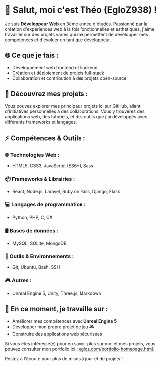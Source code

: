 # 👋 Salut, moi c'est **Théo** (EgloZ938) !

Je suis **Développeur Web** en 3ème année d'études. Passionné par la création d'expériences web à la fois fonctionnelles et esthétiques, j'aime travailler sur des projets variés qui me permettent de développer mes compétences et d'évoluer en tant que développeur.

## 🌐 **Ce que je fais :**
- Développement web frontend et backend
- Création et déploiement de projets full-stack
- Collaboration et contribution à des projets open-source

## 📂 **Découvrez mes projets :**
Vous pouvez explorer mes principaux projets ici sur GitHub, allant d'initiatives personnelles à des collaborations. Vous y trouverez des applications web, des tutoriels, et des outils que j'ai développés avec différents frameworks et langages.

## ⚡ **Compétences & Outils :**

### 🌐 **Technologies Web :**
- HTML5, CSS3, JavaScript (ES6+), Sass

### 📦 **Frameworks & Librairies :**
- React, Node.js, Laravel, Ruby on Rails, Django, Flask

### 💻 **Langages de programmation :**
- Python, PHP, C, C#

### 🛢️ **Bases de données :**
- MySQL, SQLite, MongoDB

### 🔧 **Outils & Environnements :**
- Git, Ubuntu, Bash, SSH

### 🎮 **Autres :**
- Unreal Engine 5, Unity, Three.js, Markdown


## 🔭 **En ce moment, je travaille sur :**
- Améliorer mes compétences avec **Unreal Engine 5**
- Développer mon propre projet de jeu 🎮
- Construire des applications web sécurisées

Si vous êtes intéressé(e) pour en savoir plus sur moi et mes projets, vous pouvez consulter mon portfolio ici : [egloz.com/portfolio-homepage.html](https://egloz.com/portfolio-homepage.html).

Restez à l'écoute pour plus de mises à jour et de projets !
